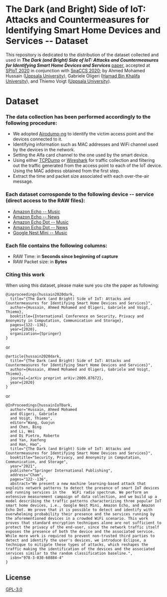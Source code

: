 # The Dark (and Bright) Side of IoT: Attacks and Countermeasures for Identifying Smart Home Devices and Services -- Dataset

This repository is dedicated to the distribution of the dataset collected and used in ***The Dark (and Bright) Side of IoT: Attacks and Countermeasures for Identifying Smart Home Devices and Services*** [paper], accepted at [SPIoT 2020] in conjunction with [SpaCCS 2020]; by Ahmed Mohamed Hussain ([Uppsala University]), Gabriele Oligeri ([Hamad Bin Khalifa University]), and Thiemo Voigt ([Uppsala University]).

# Dataset 
### The data collection has been performed accordingly to the following procedure:
- We adopted [Airodump-ng] to identify the victim access point and the devices connected to it. 
- Identifying information such as MAC addresses and WiFi channel used by the devices in the network.
- Setting the Alfa card channel to the one used by the smart device.
- Using either [TCPDump] or [Wireshark] for traffic collection and filtering out the traffic generated from the access point to each of the IoT device. Using the MAC address obtained from the first step.
- Extract the time and packet size associated with each over-the-air message.

### Each dataset corrosponde to the following device -- service (direct access to the RAW files):
- [Amazon Echo -- Music](https://raw.githubusercontent.com/AMHD/The-Dark-and-Bright-Side-of-IoT-Dataset/main/Amazon%20Echo%20--%20Music.txt)
- [Amazon Echo -- News](https://raw.githubusercontent.com/AMHD/The-Dark-and-Bright-Side-of-IoT-Dataset/main/Amazon%20Echo%20--%20News.txt)
- [Amazon Echo Dot -- Music](https://raw.githubusercontent.com/AMHD/The-Dark-and-Bright-Side-of-IoT-Dataset/main/Amazon%20Echo%20Dot%20--%20Music.txt)
- [Amazon Echo Dot -- News](https://raw.githubusercontent.com/AMHD/The-Dark-and-Bright-Side-of-IoT-Dataset/main/Amazon%20Echo%20Dot%20--%20News.txt)
- [Google Nest Mini -- Music](https://raw.githubusercontent.com/AMHD/The-Dark-and-Bright-Side-of-IoT-Dataset/main/Google%20Nest%20Mini%20--%20Music.txt)

### Each file contains the following columns:

- RAW Time: in **Seconds since beginning of capture**
- RAW Packet size: in **Bytes**

### Citing this work
When using this dataset, please make sure you cite the paper as following:

```
@inproceedings{hussain2020dark,
  title="{The Dark (and Bright) Side of IoT: Attacks and Countermeasures for Identifying Smart Home Devices and Services}",
  author={Hussain, Ahmed Mohamed and Oligeri, Gabriele and Voigt, Thiemo},
  booktitle={International Conference on Security, Privacy and Anonymity in Computation, Communication and Storage},
  pages={122--136},
  year={2020},
  organization={Springer}
}
```
or
```
@article{hussain2020dark,
  title="{The Dark (and Bright) Side of IoT: Attacks and Countermeasures for Identifying Smart Home Devices and Services}",
  author={Hussain, Ahmed Mohamed and Oligeri, Gabriele and Voigt, Thiemo},
  journal={arXiv preprint arXiv:2009.07672},
  year={2020}
}
```
or
```
@InProceedings{hussainIoTDark,
  author="Hussain, Ahmed Mohamed
  and Oligeri, Gabriele
  and Voigt, Thiemo",
  editor="Wang, Guojun
  and Chen, Bing
  and Li, Wei
  and Di Pietro, Roberto
  and Yan, Xuefeng
  and Han, Hao",
  title="{The Dark (and Bright) Side of IoT: Attacks and Countermeasures for Identifying Smart Home Devices and Services}",
  booktitle="Security, Privacy, and Anonymity in Computation, Communication, and Storage",
  year="2021",
  publisher="Springer International Publishing",
  address="Cham",
  pages="122--136",
  abstract="We present a new machine learning-based attack that exploits network patterns to detect the presence of smart IoT devices and running services in the   WiFi radio spectrum. We perform an extensive measurement campaign of data collection, and we build up a model describing the traffic patterns characterizing three popular IoT smart home devices, i.e., Google Nest Mini, Amazon Echo, and Amazon Echo Dot. We prove that it is possible to detect and identify with overwhelming probability their presence and the services running by the aforementioned devices in a crowded WiFi scenario. This work proves that standard encryption techniques alone are not sufficient to protect the privacy of the end-user, since the network traffic itself exposes the presence of both the device and the associated service. While more work is required to prevent non-trusted third parties to detect and identify the user's devices, we introduce Eclipse, a technique to mitigate these types of attacks, which reshapes the traffic making the identification of the devices and the associated services similar to the random classification baseline.",
  isbn="978-3-030-68884-4"
}
```

## License
[GPL-3.0](https://github.com/AMHD/The-Dark-and-Bright-Side-of-IoT-Dataset/blob/main/LICENSE)

[Uppsala University]: <https://www.it.uu.se/>
[Hamad Bin Khalifa University]: <https://www.hbku.edu.qa/en/division/information-computing-technology>
[TCPDump]: <https://www.tcpdump.org>
[Wireshark]: <https://www.wireshark.org/>
[Airodump-ng]: <https://www.aircrack-ng.org/doku.php?id=airodump-ng>
[SPIoT 2020]: <http://www.spaccs.org/spiot2020/>
[SpaCCS 2020]: <http://www.spaccs2020.com/>
[paper]: <https://arxiv.org/abs/2009.07672>
